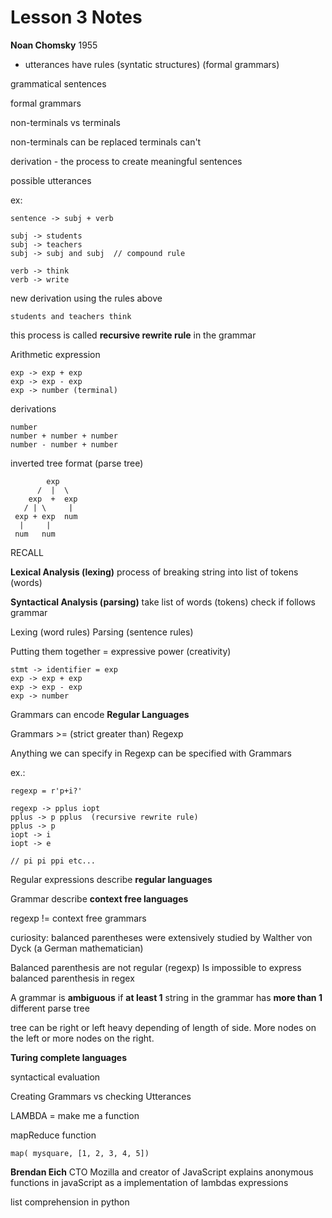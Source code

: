 Lesson 3 Notes
==============

**Noan Chomsky** 1955
- utterances have rules (syntatic structures) (formal grammars)

grammatical sentences

formal grammars

non-terminals vs terminals

non-terminals can be replaced
terminals can't

derivation - the process to create meaningful sentences

possible utterances

ex:

    sentence -> subj + verb

    subj -> students
    subj -> teachers
    subj -> subj and subj  // compound rule

    verb -> think
    verb -> write

new derivation using the rules above

    students and teachers think

this process is called **recursive rewrite rule** in the grammar

Arithmetic expression

    exp -> exp + exp
    exp -> exp - exp
    exp -> number (terminal)

derivations

    number
    number + number + number
    number - number + number

inverted tree format (parse tree)

            exp
          /  |  \
        exp  +  exp
       / | \     |
     exp + exp  num
      |     |
     num   num


RECALL

**Lexical Analysis (lexing)**
  process of breaking string into list of tokens (words)

**Syntactical Analysis (parsing)**
  take list of words (tokens) check if follows grammar


Lexing (word rules)
Parsing (sentence rules)

Putting them together = expressive power (creativity)

    stmt -> identifier = exp
    exp -> exp + exp
    exp -> exp - exp
    exp -> number

Grammars can encode **Regular Languages**

Grammars >= (strict greater than) Regexp

Anything we can specify in Regexp can be specified with Grammars

ex.:

    regexp = r'p+i?'

    regexp -> pplus iopt
    pplus -> p pplus  (recursive rewrite rule)
    pplus -> p
    iopt -> i
    iopt -> e

    // pi pi ppi etc...


Regular expressions describe **regular languages**

Grammar describe **context free languages**

regexp != context free grammars

curiosity: balanced parentheses were extensively studied by Walther von Dyck (a German mathematician)

Balanced parenthesis are not regular (regexp)
Is impossible to express balanced parenthesis in regex

A grammar is **ambiguous** if **at least 1** string in the grammar has **more than 1** different parse tree

tree can be right or left heavy depending of length of side. More nodes on the left or more nodes on the right. 

**Turing complete languages**

syntactical evaluation

Creating Grammars vs checking Utterances

LAMBDA = make me a function

mapReduce function

    map( mysquare, [1, 2, 3, 4, 5])


**Brendan Eich** CTO Mozilla and creator of JavaScript explains anonymous functions in javaScript as a implementation of lambdas expressions

list comprehension in python

